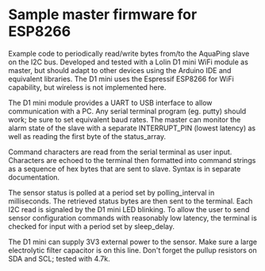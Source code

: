 # Sample master firmware for ESP8266

Example code to periodically read/write bytes from/to the AquaPing slave on the I2C bus. 
Developed and tested with a Lolin D1 mini WiFi module as master, but should adapt to 
    other devices using the Arduino IDE and equivalent libraries. The D1 mini uses the Espressif ESP8266
    for WiFi capability, but wireless
    is not implemented here.
   
The D1 mini module provides a UART to USB interface to allow communication with a PC. 
    Any serial terminal program (eg. putty) should work; be sure to set equivalent baud rates. 
    The master can monitor the alarm state of the slave with a separate INTERRUPT_PIN (lowest latency) 
    as well as reading the first byte of the status_array. 
    
Command characters are read from the serial terminal as user input. Characters are echoed to 
    the terminal then formatted into command strings as a sequence of hex bytes that are sent to slave. 
    Syntax is in separate documentation.
    
The sensor status is polled at a period set by polling_interval in milliseconds. The retrieved 
    status bytes are then sent to the terminal. Each I2C read is signaled by the D1 mini LED blinking. 
    To allow the user to send sensor configuration commands with reasonably low latency, the terminal 
    is checked for input with a period set by sleep_delay.
    
The D1 mini can supply 3V3 external power to the sensor.
    Make sure a large electrolytic filter capacitor is on this line.
    Don't forget the pullup resistors on SDA and SCL; tested with 4.7k.
